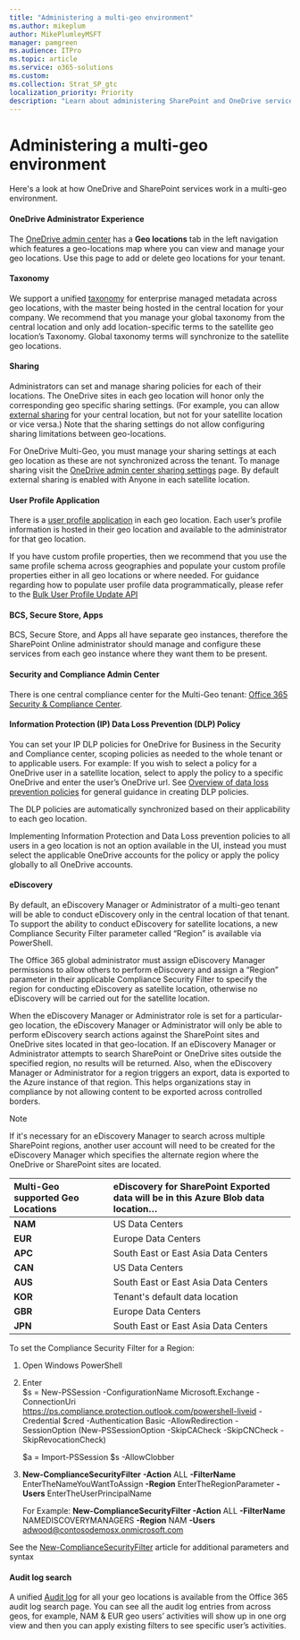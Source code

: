 ```yaml
---
title: "Administering a multi-geo environment"
ms.author: mikeplum
author: MikePlumleyMSFT
manager: pamgreen
ms.audience: ITPro
ms.topic: article
ms.service: o365-solutions
ms.custom: 
ms.collection: Strat_SP_gtc
localization_priority: Priority
description: "Learn about administering SharePoint and OneDrive services in a multi-geo environment."
---
```


# Administering a multi-geo environment

Here's a look at how OneDrive and SharePoint services work in a multi-geo environment.

#### OneDrive Administrator Experience

The [OneDrive admin center](https://admin.onedrive.com) has a **Geo locations** tab in the left navigation which features a geo-locations map where you can view and manage your geo locations. Use this page to add or delete geo locations for your tenant.

#### Taxonomy

We support a unified [taxonomy](https://support.office.com/article/A180FA28-6405-4679-9EC3-81D2028C4EFC) for enterprise managed metadata across geo locations, with the master being hosted in the central location for your company. We recommend that you manage your global taxonomy from the central location and only add location-specific terms to the satellite geo location’s Taxonomy. Global taxonomy terms will synchronize to the satellite geo locations.

#### Sharing

Administrators can set and manage sharing policies for each of their locations. The OneDrive sites in each geo location will honor only the corresponding geo specific sharing settings. (For example, you can allow [external sharing](https://support.office.com/article/C8A462EB-0723-4B0B-8D0A-70FEAFE4BE85) for your central location, but not for your satellite location or vice versa.) Note that the sharing settings do not allow configuring sharing limitations between geo-locations.

For OneDrive Multi-Geo, you must manage your sharing settings at each geo location as these are not synchronized across the tenant. To manage sharing visit the [OneDrive admin center sharing settings](https://admin.onedrive.com/?v=SharingSettings) page. By default external sharing is enabled with Anyone in each satellite location.

#### User Profile Application

There is a [user profile application](https://support.office.com/article/494bec9c-6654-41f0-920f-f7f937ea9723) in each geo location. Each user’s profile information is hosted in their geo location and available to the administrator for that geo location.

If you have custom profile properties, then we recommend that you use the same profile schema across geographies and populate your custom profile properties either in all geo locations or where needed. For guidance regarding how to populate user profile data programmatically, please refer to the [Bulk User Profile Update API](https://docs.microsoft.com/en-us/sharepoint/dev/solution-guidance/bulk-user-profile-update-api-for-sharepoint-online)

#### BCS, Secure Store, Apps

BCS, Secure Store, and Apps all have separate geo instances, therefore the SharePoint Online administrator should manage and configure these services from each geo instance where they want them to be present.

#### Security and Compliance Admin Center

There is one central compliance center for the Multi-Geo tenant: [Office 365 Security & Compliance Center](https://protection.office.com/?rfr=AdminCenter\#/homepage).

#### Information Protection (IP) Data Loss Prevention (DLP) Policy

You can set your IP DLP policies for OneDrive for Business in the Security and Compliance center, scoping policies as needed to the whole tenant or to applicable users. For example: If you wish to select a policy for a OneDrive user in a satellite location, select to apply the policy to a specific OneDrive and enter the user’s OneDrive url. See [Overview of data loss prevention policies](https://support.office.com/article/1966b2a7-d1e2-4d92-ab61-42efbb137f5e) for general guidance in creating DLP policies.

The DLP policies are automatically synchronized based on their applicability to each geo location.

Implementing Information Protection and Data Loss prevention policies to all users in a geo location is not an option available in the UI, instead you must select the applicable OneDrive accounts for the policy or apply the policy globally to all OneDrive accounts.

#### eDiscovery 

By default, an eDiscovery Manager or Administrator of a multi-geo tenant will be able to conduct eDiscovery only in the central location of that tenant. To support the ability to conduct eDiscovery for satellite locations, a new Compliance Security Filter parameter called “Region” is available via PowerShell.

The Office 365 global administrator must assign eDiscovery Manager permissions to allow others to perform eDiscovery and assign a “Region” parameter in their applicable Compliance Security Filter to specify the region for conducting eDiscovery as satellite location, otherwise no eDiscovery will be carried out for the satellite location.

When the eDiscovery Manager or Administrator role is set for a particular-geo location, the eDiscovery Manager or Administrator will only be able to perform eDiscovery search actions against the SharePoint sites and OneDrive sites located in that geo-location. If an eDiscovery Manager or Administrator attempts to search SharePoint or OneDrive sites outside the specified region, no results will be returned. Also, when the eDiscovery Manager or Administrator for a region triggers an export, data is exported to the Azure instance of that region. This helps organizations stay in compliance by not allowing content to be exported across controlled borders.

> [!NOTE]
> If it's necessary for an eDiscovery Manager to search across multiple SharePoint regions, another user account will need to be created for the eDiscovery Manager which specifies the alternate region where the OneDrive or SharePoint sites are located.

<table>
<thead>
<tr class="header">
<th align="left"><strong>Multi-Geo supported Geo Locations</strong></th>
<th align="left"><strong>eDiscovery for SharePoint Exported data will be in this Azure Blob data location…</strong></th>
</tr>
</thead>
<tbody>
<tr class="odd">
<td align="left"><strong>NAM</strong></td>
<td align="left">US Data Centers</td>
</tr>
<tr class="even">
<td align="left"><strong>EUR</strong></td>
<td align="left">Europe Data Centers</td>
</tr>
<tr class="odd">
<td align="left"><strong>APC</strong></td>
<td align="left">South East or East Asia Data Centers</td>
</tr>
<tr class="even">
<td align="left"><strong>CAN</strong></td>
<td align="left">US Data Centers</td>
</tr>
<tr class="odd">
<td align="left"><strong>AUS</strong></td>
<td align="left">South East or East Asia Data Centers</td>
</tr>
<tr class="even">
<td align="left"><strong>KOR</strong></td>
<td align="left">Tenant's default data location</td>
</tr>
<tr class="odd">
<td align="left"><strong>GBR</strong></td>
<td align="left">Europe Data Centers</td>
</tr>
<tr class="even">
<td align="left"><strong>JPN </strong></td>
<td align="left">South East or East Asia Data Centers</td>
</tr>
</tbody>
</table>

To set the Compliance Security Filter for a Region:

1.  Open Windows PowerShell

2.  Enter  
    $s = New-PSSession -ConfigurationName Microsoft.Exchange -ConnectionUri <https://ps.compliance.protection.outlook.com/powershell-liveid> -Credential $cred -Authentication Basic -AllowRedirection -SessionOption (New-PSSessionOption -SkipCACheck -SkipCNCheck -SkipRevocationCheck)

    $a = Import-PSSession $s -AllowClobber  

3.  **New-ComplianceSecurityFilter** **-Action** ALL **-FilterName** EnterTheNameYouWantToAssign **-Region** EnterTheRegionParameter **-Users** EnterTheUserPrincipalName

    For Example: **New-ComplianceSecurityFilter -Action** ALL **-FilterName** NAMEDISCOVERYMANAGERS **-Region** NAM **-Users** adwood@contosodemosx.onmicrosoft.com

See the [New-ComplianceSecurityFilter](https://technet.microsoft.com/library/mt210915(v=exchg.160).aspx) article for additional parameters and syntax

#### Audit log search

A unified [Audit log](https://support.office.com/article/0d4d0f35-390b-4518-800e-0c7ec95e946c) for all your geo locations is available from the Office 365 audit log search page. You can see all the audit log entries from across geos, for example, NAM & EUR geo users’ activities will show up in one org view and then you can apply existing filters to see specific user’s activities.
